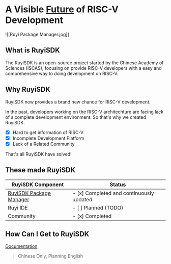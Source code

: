 # A Visible [Future](http://ruyisdk.org/) of RISC-V Development

![[Ruyi Package Manager.jpg]]
## What is RuyiSDK

The RuyiSDK is an open-source project started by the Chinese Academy of Sciences (ISCAS), focusing on provide RISC-V developers with a easy and comprehensive way to doing development on RISC-V.

## Why RuyiSDK

RuyiSDK now provides a brand new chance for RISC-V development.

In the past, developers working on the RISC-V architechture are facing lack of a complete development environment. So that's why we created RuyiSDK.

- [x] Hard to get information of RISC-V
- [x] Incomplete Development Platform
- [x] Lack of a Related Community

That's all RuyiSDK have solved!

## These made RuyiSDK

| **RuyiSDK Component**                                      | **Status**                               |
| ---------------------------------------------------------- | ---------------------------------------- |
| [RuyiSDK Package Manager](https://github.com/ruyisdk/ruyi) | - [x] Completed and continuously updated |
| Ruyi IDE                                                   | - [ ] Planned (TODO)                     |
| Community                                                  | - [x] Completed                          |

## How Can I Get to RuyiSDK

[Documentation](https://ruyisdk.github.io/docs/zh/introduction/)
> Chinese Only, Planning English




